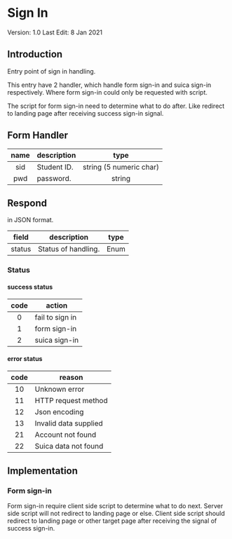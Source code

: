# Sign In

Version: 1.0
Last Edit: 8 Jan 2021

## Introduction

Entry point of sign in handling.

This entry have 2 handler, which handle form sign-in and suica sign-in respectively. Where form sign-in could only be requested with script.

The script for form sign-in need to determine what to do after. Like redirect to landing page after receiving success sign-in signal.

## Form Handler

| name  | description |           type           |
| :---: | ----------- | :----------------------: |
|  sid  | Student ID. | string (5 numeric char) |
|  pwd  | password.   |          string          |

## Respond

in JSON format.

| field  | description         | type  |
| :----: | ------------------- | :---: |
| status | Status of handling. | Enum  |

### Status

#### success status

| code  | action          |
| :---: | --------------- |
|   0   | fail to sign in |
|   1   | form sign-in    |
|   2   | suica sign-in   |

#### error status

| code  | reason                |
| :---: | --------------------- |
|  10   | Unknown error         |
|  11   | HTTP request method   |
|  12   | Json encoding         |
|  13   | Invalid data supplied |
|  21   | Account not found     |
|  22   | Suica data not found  |

## Implementation

### Form sign-in

Form sign-in require client side script to determine what to do next. Server side script will not redirect to landing page or else. Client side script should redirect to landing page or other target page after receiving the signal of success sign-in.
